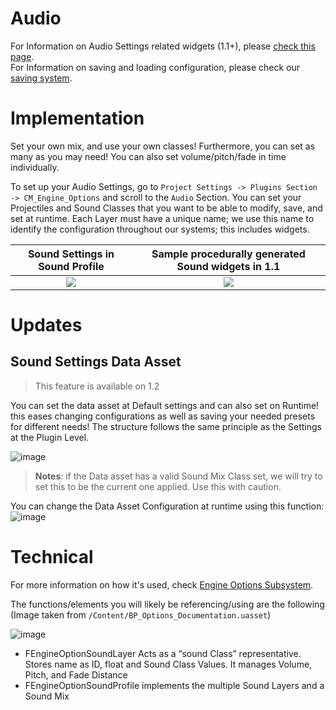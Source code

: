 # Audio


For Information on Audio Settings related widgets (1.1+), please [check this page](WidgetSetup.md#audio-widget).  
For Information on saving and loading configuration, please check our [saving system](Framework.md#save).


# Implementation  

Set your own mix, and use your own classes! Furthermore, you can set as many as you may need! You can also set volume/pitch/fade in time individually.   

To set up your Audio Settings, go to `Project Settings -> Plugins Section -> CM_Engine_Options` and scroll to the `Audio` Section. You can set your Projectiles and Sound Classes that you want to be able to modify, save, and set at runtime.  Each Layer must have a unique name; we use this name to identify the configuration throughout our systems; this includes widgets.  

Sound Settings in Sound Profile           |    Sample procedurally generated Sound widgets in 1.1
:-------------------------:|:----------------------------------------------------------:
![](https://user-images.githubusercontent.com/28312571/147318230-3d8ba747-8b68-4d2f-95c7-20d179fc83a3.png) |  ![](https://user-images.githubusercontent.com/28312571/147318314-324fdcc6-dce0-4496-8ffb-f33bbb727c00.png)  

# Updates

## Sound Settings Data Asset

> This feature is available on 1.2  

You can set the data asset at Default settings and can also set on Runtime! this eases changing configurations as well as saving your needed presets for different needs! The structure follows the same principle as the Settings at the Plugin Level.  

![image](https://user-images.githubusercontent.com/28312571/158042064-b1b7abff-7112-40ed-90f0-57c3acdbb983.png)  

> **Notes**: if the Data asset has a valid Sound Mix Class set, we will try to set this to be the current one applied. Use this with caution.  

You can change the Data Asset Configuration at runtime using this function:  
![image](https://user-images.githubusercontent.com/28312571/158042136-f10a1af6-3e03-4772-b118-8d2c9e7b6c89.png)  


# Technical

For more information on how it's used, check [Engine Options Subsystem](EngineOptionsSubsystem.md).  

The functions/elements you will likely be referencing/using are the following (Image taken from `/Content/BP_Options_Documentation.uasset`)  

![image](https://user-images.githubusercontent.com/28312571/158042158-7d0b0f6d-959e-4b2f-ab42-6cccd65a263b.png)


- FEngineOptionSoundLayer  Acts as a “sound Class” representative. Stores name as ID, float and Sound Class Values. It manages Volume, Pitch, and Fade Distance
- FEngineOptionSoundProfile implements the multiple Sound Layers and a Sound Mix
